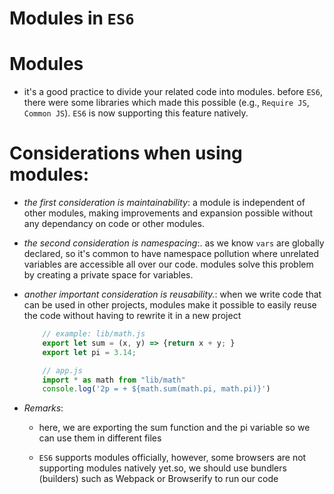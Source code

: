 # Modules in `ES6`

# Modules
* it's a good practice to divide your related code into modules. before `ES6`, there were some libraries which made this possible (e.g., `Require JS`, `Common JS`). `ES6` is now supporting this feature natively.

# Considerations when using modules:
* _the first consideration is maintainability_: a module is independent of other modules, making improvements and expansion possible without any dependancy on code or other modules.
  
* _the second consideration is namespacing_:. as we know `vars` are globally declared, so it's common to have namespace pollution where unrelated variables are accessible all over our code. modules solve this problem by creating a private space for variables.
  
* _another important consideration is reusability._: when we write code that can be used in other projects, modules make it possible to easily reuse the code without having to rewrite it in a new project

    ```js
        // example: lib/math.js
        export let sum = (x, y) => {return x + y; }
        export let pi = 3.14;

        // app.js
        import * as math from "lib/math"
        console.log('2p = + ${math.sum(math.pi, math.pi)}')
    ```
* _Remarks_:
  * here, we are exporting the sum function and the pi variable so we can use them in different files


  * `ES6` supports modules officially, however, some browsers are not supporting modules natively yet.so, we should use bundlers (builders) such as Webpack or Browserify to run our code